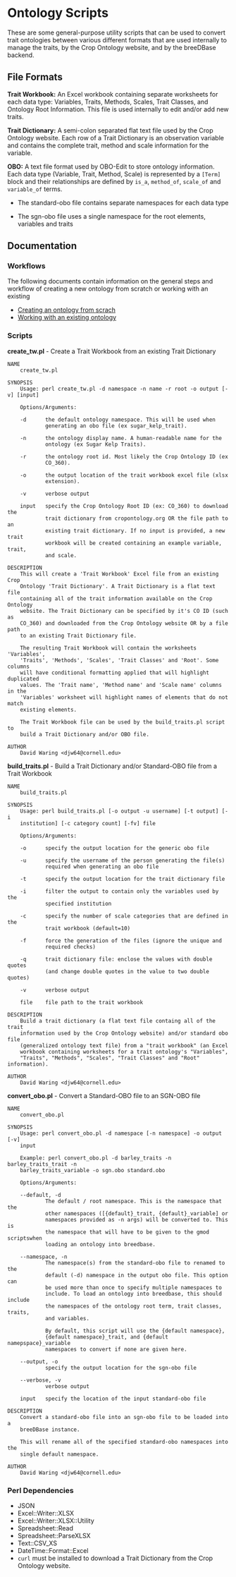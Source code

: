 Ontology Scripts
======

These are some general-purpose utility scripts that can be used to 
convert trait ontologies between various different formats that are 
used internally to manage the traits, by the Crop Ontology website, 
and by the breeDBase backend.

## File Formats

**Trait Workbook:** An Excel workbook containing separate worksheets for 
each data type: Variables, Traits, Methods, Scales, Trait Classes, and 
Ontology Root Information.  This file is used internally to edit and/or 
add new traits.

**Trait Dictionary:** A semi-colon separated flat text file used by the Crop 
Ontology website.  Each row of a Trait Dictionary is an observation 
variable and contains the complete trait, method and scale information 
for the variable.

**OBO:** A text file format used by OBO-Edit to store ontology information.
Each data type (Variable, Trait, Method, Scale) is represented by a 
`[Term]` block and their relationships are defined by `is_a`, `method_of`, 
`scale_of` and `variable_of` terms.

  * The standard-obo file contains separate namespaces for each data type
    
  * The sgn-obo file uses a single namespace for the root elements, variables 
    and traits
    
## Documentation

### Workflows

The following documents contain information on the general steps and workflow of
creating a new ontology from scratch or working with an existing 

- [Creating an ontology from scrach](WORKFLOW_NEW.md)
- [Working with an existing ontology](WORKFLOW_EXISTING.md)
    
### Scripts

**create_tw.pl** - Create a Trait Workbook from an existing Trait Dictionary

```
NAME
    create_tw.pl

SYNOPSIS
    Usage: perl create_tw.pl -d namespace -n name -r root -o output [-v] [input]

    Options/Arguments:

    -d      the default ontology namespace. This will be used when
            generating an obo file (ex sugar_kelp_trait).

    -n      the ontology display name. A human-readable name for the
            ontology (ex Sugar Kelp Traits).

    -r      the ontology root id. Most likely the Crop Ontology ID (ex
            CO_360).

    -o      the output location of the trait workbook excel file (xlsx
            extension).

    -v      verbose output

    input   specify the Crop Ontology Root ID (ex: CO_360) to download the
            trait dictionary from cropontology.org OR the file path to an
            existing trait dictionary. If no input is provided, a new trait
            workbook will be created containing an example variable, trait,
            and scale.

DESCRIPTION
    This will create a 'Trait Workbook' Excel file from an existing Crop
    Ontology 'Trait Dictionary'. A Trait Dictionary is a flat text file
    containing all of the trait information available on the Crop Ontology
    website. The Trait Dictionary can be specified by it's CO ID (such as
    CO_360) and downloaded from the Crop Ontology website OR by a file path
    to an existing Trait Dictionary file.

    The resulting Trait Workbook will contain the worksheets 'Variables',
    'Traits', 'Methods', 'Scales', 'Trait Classes' and 'Root'. Some columns
    will have conditional formatting applied that will highlight duplicated
    values. The 'Trait name', 'Method name' and 'Scale name' columns in the
    'Variables' worksheet will highlight names of elements that do not match
    existing elements.

    The Trait Workbook file can be used by the build_traits.pl script to
    build a Trait Dictionary and/or OBO file.

AUTHOR
    David Waring <djw64@cornell.edu>
```

**build_traits.pl** - Build a Trait Dictionary and/or Standard-OBO file from a Trait Workbook

```
NAME
    build_traits.pl

SYNOPSIS
    Usage: perl build_traits.pl [-o output -u username] [-t output] [-i
    institution] [-c category count] [-fv] file

    Options/Arguments:

    -o      specify the output location for the generic obo file

    -u      specify the username of the person generating the file(s)
            required when generating an obo file

    -t      specify the output location for the trait dictionary file

    -i      filter the output to contain only the variables used by the
            specified institution

    -c      specify the number of scale categories that are defined in the
            trait workbook (default=10)

    -f      force the generation of the files (ignore the unique and
            required checks)

    -q      trait dictionary file: enclose the values with double quotes
            (and change double quotes in the value to two double quotes)

    -v      verbose output

    file    file path to the trait workbook

DESCRIPTION
    Build a trait dictionary (a flat text file containg all of the trait
    information used by the Crop Ontology website) and/or standard obo file
    (generalized ontology text file) from a "trait workbook" (an Excel
    workbook containing worksheets for a trait ontology's "Variables",
    "Traits", "Methods", "Scales", "Trait Classes" and "Root" information).

AUTHOR
    David Waring <djw64@cornell.edu>
```

**convert_obo.pl** - Convert a Standard-OBO file to an SGN-OBO file

```
NAME
    convert_obo.pl

SYNOPSIS
    Usage: perl convert_obo.pl -d namespace [-n namespace] -o output [-v]
    input

    Example: perl convert_obo.pl -d barley_traits -n barley_traits_trait -n
    barley_traits_variable -o sgn.obo standard.obo

    Options/Arguments:

    --default, -d
            The default / root namespace. This is the namespace that the
            other namespaces ([{default}_trait, {default}_variable] or
            namespaces provided as -n args) will be converted to. This is
            the namespace that will have to be given to the gmod scriptswhen
            loading an ontology into breedbase.

    --namespace, -n
            The namespace(s) from the standard-obo file to renamed to the
            default (-d) namespace in the output obo file. This option can
            be used more than once to specify multiple namespaces to
            include. To load an ontology into breedbase, this should include
            the namespaces of the ontology root term, trait classes, traits,
            and variables.

            By default, this script will use the {default namespace},
            {default namespace}_trait, and {default namepspace}_variable
            namespaces to convert if none are given here.

    --output, -o
            specify the output location for the sgn-obo file

    --verbose, -v
            verbose output

    input   specify the location of the input standard-obo file

DESCRIPTION
    Convert a standard-obo file into an sgn-obo file to be loaded into a
    breeDBase instance.

    This will rename all of the specified standard-obo namespaces into the
    single default namespace.

AUTHOR
    David Waring <djw64@cornell.edu>
```

### Perl Dependencies

- JSON
- Excel::Writer::XLSX
- Excel::Writer::XLSX::Utility
- Spreadsheet::Read
- Spreadsheet::ParseXLSX
- Text::CSV_XS
- DateTime::Format::Excel
- `curl` must be installed to download a Trait Dictionary from the Crop Ontology website.
